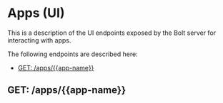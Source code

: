 # Apps \(UI\)

This is a description of the UI endpoints exposed by the Bolt server for interacting with apps.

The following endpoints are described here:

* [GET: \/apps\/\{\{app-name\}\}](#get-appsapp-name)

## GET: \/apps\/{{app-name}}

